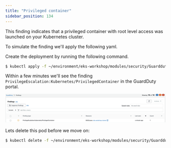 ```yaml
---
title: "Privileged container"
sidebar_position: 134
---
```


This finding indicates that a privileged container with root level access was launched on your Kubernetes cluster.

To simulate the finding we'll apply the following yaml.

Create the deployment by running the following command.

```bash
$ kubectl apply -f ~/environment/eks-workshop/modules/security/Guardduty/privileged/privileged-pod-example.yaml
```

Within a few minutes we'll see the finding `PrivilegeEscalation:Kubernetes/PrivilegedContainer` in the GuardDuty portal.

![](assets/privileged-container.png)

Lets delete this pod before we move on:

```bash
$ kubectl delete -f ~/environment/eks-workshop/modules/security/Guardduty/privileged/privileged-pod-example.yaml
```
